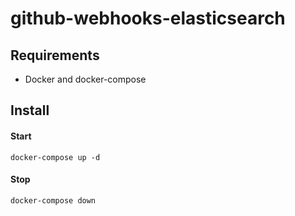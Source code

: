 # github-webhooks-elasticsearch

## Requirements
- Docker and docker-compose


## Install

#### Start

`docker-compose up -d`

#### Stop

`docker-compose down`
